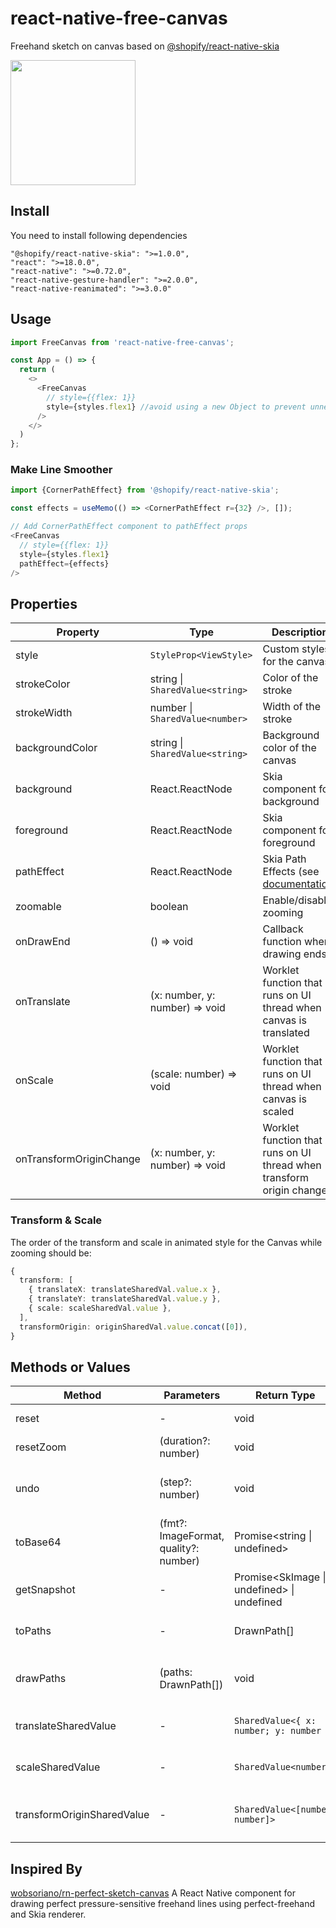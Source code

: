 # react-native-free-canvas
Freehand sketch on canvas based on  [@shopify/react-native-skia](https://github.com/shopify/react-native-skia)

<img src="https://github.com/user-attachments/assets/b8749961-5d4d-482c-aa6c-add5b0f5b654" width=200 />

## Install
You need to install following dependencies
```
"@shopify/react-native-skia": ">=1.0.0",
"react": ">=18.0.0",
"react-native": ">=0.72.0",
"react-native-gesture-handler": ">=2.0.0",
"react-native-reanimated": ">=3.0.0"
```

## Usage
```ts
import FreeCanvas from 'react-native-free-canvas';

const App = () => {
  return (
    <>
      <FreeCanvas
        // style={{flex: 1}} 
        style={styles.flex1} //avoid using a new Object to prevent unnecessary re-rendering
      />
    </>
  )
};

```

### Make Line Smoother
```ts
import {CornerPathEffect} from '@shopify/react-native-skia';

const effects = useMemo(() => <CornerPathEffect r={32} />, []);

// Add CornerPathEffect component to pathEffect props
<FreeCanvas
  // style={{flex: 1}}
  style={styles.flex1}
  pathEffect={effects} 
/>
```

## Properties

| Property | Type | Description |
|----------|------|-------------|
| style | `StyleProp<ViewStyle>` | Custom styles for the canvas |
| strokeColor | string \| `SharedValue<string>` | Color of the stroke |
| strokeWidth | number \| `SharedValue<number>` | Width of the stroke |
| backgroundColor | string \| `SharedValue<string>` | Background color of the canvas |
| background | React.ReactNode | Skia component for background |
| foreground | React.ReactNode | Skia component for foreground |
| pathEffect | React.ReactNode | Skia Path Effects (see [documentation](https://shopify.github.io/react-native-skia/docs/path-effects)) |
| zoomable | boolean | Enable/disable zooming |
| onDrawEnd | () => void | Callback function when drawing ends |
| onTranslate | (x: number, y: number) => void | Worklet function that runs on UI thread when canvas is translated |
| onScale | (scale: number) => void | Worklet function that runs on UI thread when canvas is scaled |
| onTransformOriginChange | (x: number, y: number) => void | Worklet function that runs on UI thread when transform origin changes |

### Transform & Scale

The order of the transform and scale in animated style for the Canvas while zooming should be:

```ts
{
  transform: [
    { translateX: translateSharedVal.value.x },
    { translateY: translateSharedVal.value.y },
    { scale: scaleSharedVal.value },
  ],
  transformOrigin: originSharedVal.value.concat([0]),
}
```

## Methods or Values
| Method | Parameters | Return Type | Description |
|--------|------------|-------------|-------------|
| reset | - | void | Resets the canvas |
| resetZoom | (duration?: number) | void | Resets the zoom level |
| undo | (step?: number) | void | Undoes the last drawing action(s) |
| toBase64 | (fmt?: ImageFormat, quality?: number) | Promise<string \| undefined> | Converts canvas to base64 string |
| getSnapshot | - | Promise<SkImage \| undefined> \| undefined | Gets a snapshot of the canvas |
| toPaths | - | DrawnPath[] | Returns the drawn paths |
| drawPaths | (paths: DrawnPath[]) | void | Draws the given paths on the canvas |
| translateSharedValue | - | `SharedValue<{ x: number; y: number }>` | Shared value for translation |
| scaleSharedValue | - | `SharedValue<number>` | Shared value for scale |
| transformOriginSharedValue | - | `SharedValue<[number, number]>` | Shared value for transform origin |

## Inspired By
[wobsoriano/rn-perfect-sketch-canvas](https://github.com/wobsoriano/rn-perfect-sketch-canvas) A React Native component for drawing perfect pressure-sensitive freehand lines using perfect-freehand and Skia renderer.
